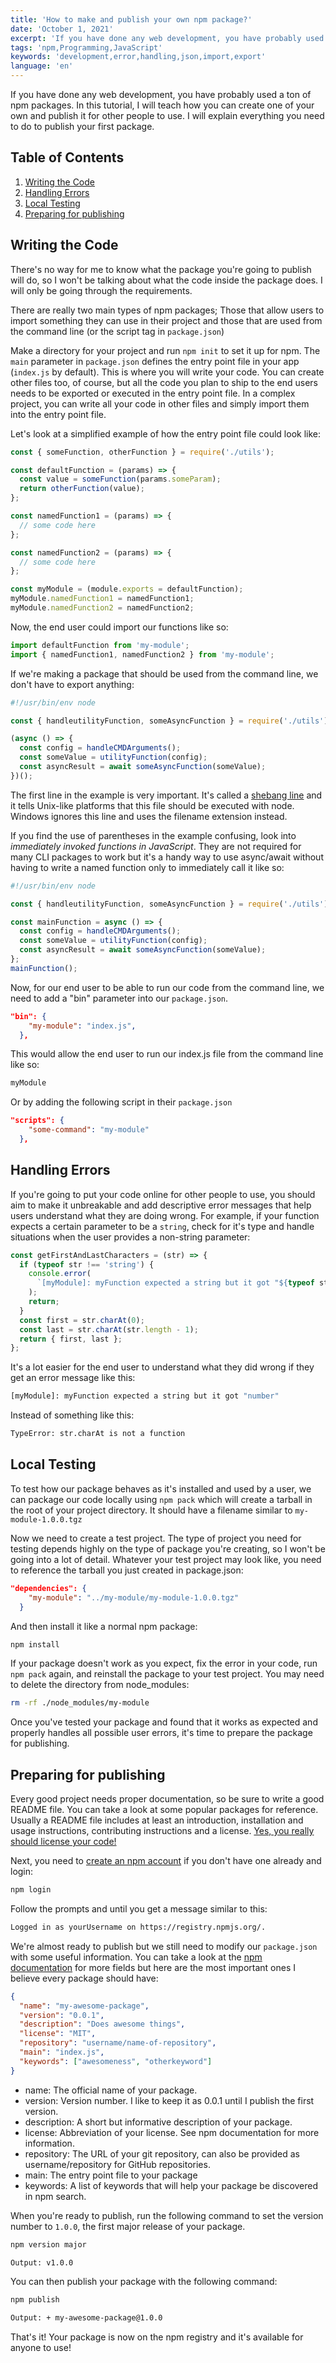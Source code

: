 ```yaml
---
title: 'How to make and publish your own npm package?'
date: 'October 1, 2021'
excerpt: 'If you have done any web development, you have probably used a ton of npm packages. In this tutorial, I will teach how you can create one of your own and publish it for other people to use.'
tags: 'npm,Programming,JavaScript'
keywords: 'development,error,handling,json,import,export'
language: 'en'
---
```


If you have done any web development, you have probably used a ton of npm packages. In this tutorial, I will teach how you can create one of your own and publish it for other people to use. I will explain everything you need to do to publish your first package.

## Table of Contents

1. [Writing the Code](#writing-the-code)
2. [Handling Errors](#handling-errors)
3. [Local Testing](#local-testing)
4. [Preparing for publishing](#preparing-for-publishing)

## Writing the Code

There's no way for me to know what the package you're going to publish will do, so I won't be talking about what the code inside the package does. I will only be going through the requirements.

There are really two main types of npm packages; Those that allow users to import something they can use in their project and those that are used from the command line (or the script tag in `package.json`)

Make a directory for your project and run `npm init` to set it up for npm. The `main` parameter in `package.json` defines the entry point file in your app (`index.js` by default). This is where you will write your code. You can create other files too, of course, but all the code you plan to ship to the end users needs to be exported or executed in the entry point file. In a complex project, you can write all your code in other files and simply import them into the entry point file.

Let's look at a simplified example of how the entry point file could look like:

```javascript
const { someFunction, otherFunction } = require('./utils');

const defaultFunction = (params) => {
  const value = someFunction(params.someParam);
  return otherFunction(value);
};

const namedFunction1 = (params) => {
  // some code here
};

const namedFunction2 = (params) => {
  // some code here
};

const myModule = (module.exports = defaultFunction);
myModule.namedFunction1 = namedFunction1;
myModule.namedFunction2 = namedFunction2;
```

Now, the end user could import our functions like so:

```javascript
import defaultFunction from 'my-module';
import { namedFunction1, namedFunction2 } from 'my-module';
```

If we're making a package that should be used from the command line, we don't have to export anything:

```javascript
#!/usr/bin/env node

const { handleutilityFunction, someAsyncFunction } = require('./utils');

(async () => {
  const config = handleCMDArguments();
  const someValue = utilityFunction(config);
  const asyncResult = await someAsyncFunction(someValue);
})();
```

The first line in the example is very important. It's called a [shebang line](<https://en.wikipedia.org/wiki/Shebang_(Unix)>) and it tells Unix-like platforms that this file should be executed with node. Windows ignores this line and uses the filename extension instead.

If you find the use of parentheses in the example confusing, look into _immediately invoked functions in JavaScript_. They are not required for many CLI packages to work but it's a handy way to use async/await without having to write a named function only to immediately call it like so:

```javascript
#!/usr/bin/env node

const { handleutilityFunction, someAsyncFunction } = require('./utils');

const mainFunction = async () => {
  const config = handleCMDArguments();
  const someValue = utilityFunction(config);
  const asyncResult = await someAsyncFunction(someValue);
};
mainFunction();
```

Now, for our end user to be able to run our code from the command line, we need to add a "bin" parameter into our `package.json`.

```json
"bin": {
    "my-module": "index.js",
  },
```

This would allow the end user to run our index.js file from the command line like so:

```bash
myModule
```

Or by adding the following script in their `package.json`

```json
"scripts": {
    "some-command": "my-module"
  },
```

## Handling Errors

If you're going to put your code online for other people to use, you should aim to make it unbreakable and add descriptive error messages that help users understand what they are doing wrong. For example, if your function expects a certain parameter to be a `string`, check for it's type and handle situations when the user provides a non-string parameter:

```javascript
const getFirstAndLastCharacters = (str) => {
  if (typeof str !== 'string') {
    console.error(
      `[myModule]: myFunction expected a string but it got "${typeof str}"`
    );
    return;
  }
  const first = str.charAt(0);
  const last = str.charAt(str.length - 1);
  return { first, last };
};
```

It's a lot easier for the end user to understand what they did wrong if they get an error message like this:

```bash
[myModule]: myFunction expected a string but it got "number"
```

Instead of something like this:

```bash
TypeError: str.charAt is not a function
```

## Local Testing

To test how our package behaves as it's installed and used by a user, we can package our code locally using `npm pack` which will create a tarball in the root of your project directory. It should have a filename similar to `my-module-1.0.0.tgz`

Now we need to create a test project. The type of project you need for testing depends highly on the type of package you're creating, so I won't be going into a lot of detail. Whatever your test project may look like, you need to reference the tarball you just created in package.json:

```json
"dependencies": {
    "my-module": "../my-module/my-module-1.0.0.tgz"
  }
```

And then install it like a normal npm package:

```bash
npm install
```

If your package doesn't work as you expect, fix the error in your code, run `npm pack` again, and reinstall the package to your test project. You may need to delete the directory from node_modules:

```bash
rm -rf ./node_modules/my-module
```

Once you've tested your package and found that it works as expected and properly handles all possible user errors, it's time to prepare the package for publishing.

## Preparing for publishing

Every good project needs proper documentation, so be sure to write a good README file. You can take a look at some popular packages for reference. Usually a README file includes at least an introduction, installation and usage instructions, contributing instructions and a license. [Yes, you really should license your code!](https://choosealicense.com/no-permission/)

Next, you need to [create an npm account](https://www.npmjs.com/signup) if you don't have one already and login:

```bash
npm login
```

Follow the prompts and until you get a message similar to this:

```bash
Logged in as yourUsername on https://registry.npmjs.org/.
```

We're almost ready to publish but we still need to modify our `package.json` with some useful information. You can take a look at the [npm documentation](https://docs.npmjs.com/cli/v7/configuring-npm/package-json) for more fields but here are the most important ones I believe every package should have:

```json
{
  "name": "my-awesome-package",
  "version": "0.0.1",
  "description": "Does awesome things",
  "license": "MIT",
  "repository": "username/name-of-repository",
  "main": "index.js",
  "keywords": ["awesomeness", "otherkeyword"]
}
```

- name: The official name of your package.
- version: Version number. I like to keep it as 0.0.1 until I publish the first version.
- description: A short but informative description of your package.
- license: Abbreviation of your license. See npm documentation for more information.
- repository: The URL of your git repository, can also be provided as username/repository for GitHub repositories.
- main: The entry point file to your package
- keywords: A list of keywords that will help your package be discovered in npm search.

When you're ready to publish, run the following command to set the version number to `1.0.0`, the first major release of your package.

```bash
npm version major

Output: v1.0.0
```

You can then publish your package with the following command:

```bash
npm publish

Output: + my-awesome-package@1.0.0
```

That's it! Your package is now on the npm registry and it's available for anyone to use!

